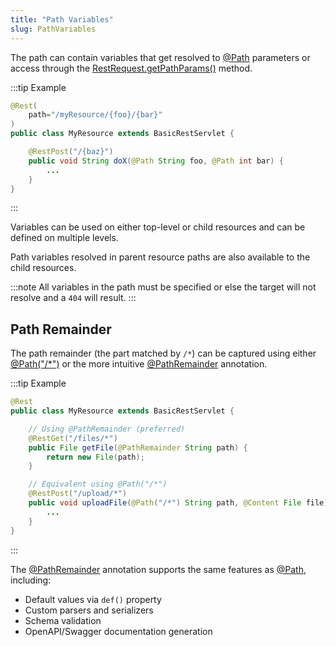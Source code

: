 ```yaml
---
title: "Path Variables"
slug: PathVariables
---
```


The path can contain variables that get resolved to <a href="/site/apidocs/org/apache/juneau/http/annotation/Path.html" target="_blank">@Path</a>
parameters or access through the <a href="/site/apidocs/org/apache/juneau/rest/RestRequest.html#getPathParams()" target="_blank">RestRequest.getPathParams()</a> method.

:::tip Example
```java
@Rest(
    path="/myResource/{foo}/{bar}"
)
public class MyResource extends BasicRestServlet {

    @RestPost("/{baz}")
    public void String doX(@Path String foo, @Path int bar) {
        ...
    }
}
```
:::

Variables can be used on either top-level or child resources and can be defined on multiple levels.

Path variables resolved in parent resource paths are also available to the child resources.

:::note
All variables in the path must be specified or else the target will not resolve and a `404` will result.
:::

## Path Remainder

The path remainder (the part matched by `/*`) can be captured using either <a href="/site/apidocs/org/apache/juneau/http/annotation/Path.html" target="_blank">@Path("/*")</a> or the more intuitive <a href="/site/apidocs/org/apache/juneau/http/annotation/PathRemainder.html" target="_blank">@PathRemainder</a> annotation.

:::tip Example
```java
@Rest
public class MyResource extends BasicRestServlet {

    // Using @PathRemainder (preferred)
    @RestGet("/files/*")
    public File getFile(@PathRemainder String path) {
        return new File(path);
    }

    // Equivalent using @Path("/*")
    @RestPost("/upload/*")
    public void uploadFile(@Path("/*") String path, @Content File file) {
        ...
    }
}
```
:::

The <a href="/site/apidocs/org/apache/juneau/http/annotation/PathRemainder.html" target="_blank">@PathRemainder</a> annotation supports the same features as <a href="/site/apidocs/org/apache/juneau/http/annotation/Path.html" target="_blank">@Path</a>, including:
- Default values via `def()` property
- Custom parsers and serializers
- Schema validation
- OpenAPI/Swagger documentation generation
